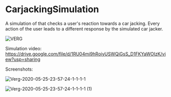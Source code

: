 # CarjackingSimulation

A simulation of that checks a user's reaction towards a car jacking. Every action of the user leads to a different response by the simulated car jacker.

![VERG](https://user-images.githubusercontent.com/47672527/83319806-a2565f00-a20f-11ea-951a-bcfcf720e85a.PNG)

Simulation video:
https://drive.google.com/file/d/1RU04mi9hRoiyUSWQiGsS_D1FKYaWOIzK/view?usp=sharing

Screenshots:


![Verg-2020-05-25-23-57-24-1-1-1-1](https://user-images.githubusercontent.com/47672527/83319849-e34e7380-a20f-11ea-827d-f65925b5d06d.gif)

![Verg-2020-05-25-23-57-24-1-1-1-1 (1)](https://user-images.githubusercontent.com/47672527/83319854-f4978000-a20f-11ea-83c5-cfc4be0556c3.gif)

